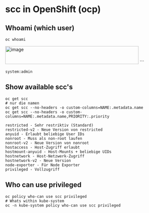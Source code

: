 # scc in OpenShift (ocp) 

## Whoami (which user) 

```
oc whoami
```

<img width="422" height="57" alt="image" src="https://github.com/user-attachments/assets/0ee087b7-0621-4bab-8427-a5b1ad3192fd" />
```

```
system:admin
```



## Show available scc's 

```
oc get scc
# nur die namen 
oc get scc --no-headers -o custom-columns=NAME:.metadata.name
oc get scc --no-headers -o custom-columns=NAME:.metadata.name,PRIORITY:.priority
```

```
restricted - Sehr restriktiv (Standard)
restricted-v2 - Neue Version von restricted
anyuid - Erlaubt beliebige User IDs
nonroot - Muss als non-root laufen
nonroot-v2 - Neue Version von nonroot
hostaccess - Host-Zugriff erlaubt
hostmount-anyuid - Host-Mounts + beliebige UIDs
hostnetwork - Host-Netzwerk-Zugriff
hostnetwork-v2 - Neue Version
node-exporter - Für Node Exporter
privileged - Vollzugriff
```

## Who can use privileged 

```
oc policy who-can use scc privileged
# Whats within kube-system 
oc -n kube-system policy who-can use scc privileged
```





